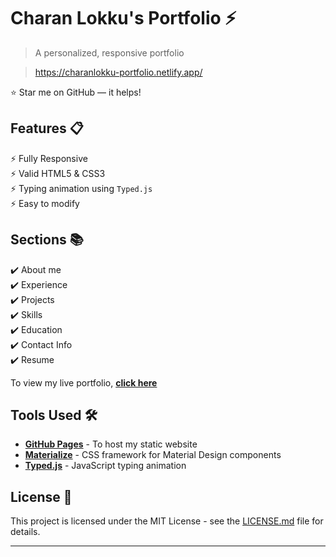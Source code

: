 # Charan Lokku's Portfolio ⚡️ 
> A personalized, responsive portfolio 

> https://charanlokku-portfolio.netlify.app/


:star: Star me on GitHub — it helps!

## Features 📋
⚡️ Fully Responsive\
⚡️ Valid HTML5 & CSS3\
⚡️ Typing animation using `Typed.js`\
⚡️ Easy to modify

## Sections 📚
✔️ About me\
✔️ Experience\
✔️ Projects \
✔️ Skills \
✔️ Education\
✔️ Contact Info\
✔️ Resume

To view my live portfolio, **[click here](https://charanlokku-portfolio.netlify.app/)**

## Tools Used 🛠️
* [<b>GitHub Pages</b>](https://create-react-app.dev/docs/deployment/#github-pages) - To host my static website
* [<b>Materialize</b>](https://materializecss.com/) - CSS framework for Material Design components
* [<b>Typed.js</b>](https://mattboldt.com/demos/typed-js/) - JavaScript typing animation

## License 📄
This project is licensed under the MIT License - see the [LICENSE.md](./LICENSE) file for details.

---
